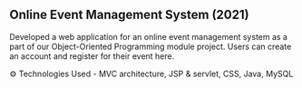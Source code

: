 ## Online Event Management System (2021)

Developed a web application for an online event management system as a
part of our Object-Oriented Programming module project. Users can create
an account and register for their event here.

⚙ Technologies Used - MVC architecture, JSP & servlet, CSS, Java, MySQL

